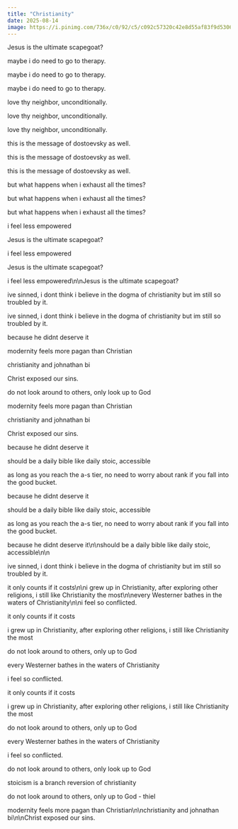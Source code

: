 ```yaml
---
title: "Christianity"
date: 2025-08-14
image: https://i.pinimg.com/736x/c0/92/c5/c092c57320c42e8d55af83f9d5306314.jpg
---
```


Jesus is the ultimate scapegoat?

maybe i do need to go to therapy.

maybe i do need to go to therapy.

maybe i do need to go to therapy.

love thy neighbor, unconditionally.

love thy neighbor, unconditionally.

love thy neighbor, unconditionally.

this is the message of dostoevsky as well.

this is the message of dostoevsky as well.

this is the message of dostoevsky as well.

but what happens when i exhaust all the times?

but what happens when i exhaust all the times?

but what happens when i exhaust all the times?

i feel less empowered

Jesus is the ultimate scapegoat?

i feel less empowered

Jesus is the ultimate scapegoat?

i feel less empowered\n\nJesus is the ultimate scapegoat?

ive sinned, i dont think i believe in the dogma of christianity but im still so troubled by it.

ive sinned, i dont think i believe in the dogma of christianity but im still so troubled by it.

because he didnt deserve it

modernity feels more pagan than Christian

christianity and johnathan bi

Christ exposed our sins.

do not look around to others, only look up to God


modernity feels more pagan than Christian


christianity and johnathan bi

Christ exposed our sins.

because he didnt deserve it

should be a daily bible like daily stoic, accessible

as long as you reach the a-s tier, no need to worry about rank if you fall into the good bucket.

because he didnt deserve it

should be a daily bible like daily stoic, accessible

as long as you reach the a-s tier, no need to worry about rank if you fall into the good bucket.

because he didnt deserve it\n\nshould be a daily bible like daily stoic, accessible\n\n

ive sinned, i dont think i believe in the dogma of christianity but im still so troubled by it.

it only counts if it costs\n\ni grew up in Christianity, after exploring other religions, i still like Christianity the most\n\nevery Westerner bathes in the waters of Christianity\n\ni feel so conflicted.

it only counts if it costs

i grew up in Christianity, after exploring other religions, i still like Christianity the most

do not look around to others, only up to God

every Westerner bathes in the waters of Christianity

i feel so conflicted.

it only counts if it costs

i grew up in Christianity, after exploring other religions, i still like Christianity the most

do not look around to others, only up to God

every Westerner bathes in the waters of Christianity

i feel so conflicted.

do not look around to others, only look up to God

stoicism is a branch reversion of christianity


do not look around to others, only up to God - thiel

modernity feels more pagan than Christian\n\nchristianity and johnathan bi\n\nChrist exposed our sins.
